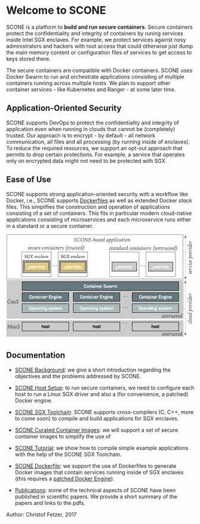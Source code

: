 # Welcome to SCONE

SCONE is a platform to **build and run secure containers**. Secure containers protect the confidentiality and integrity 
of containers by runing services inside Intel SGX enclaves. For example, we protect services against nosy administrators and hackers with root access that could otherwise just dump the main memory content or configuration files of services to get access to keys stored there. 



The secure containers are compatible with Docker containers. SCONE uses Docker Swarm to run and orchestrate 
applications consisting of multiple containers running across multiple hosts. 
We plan to support other container services - like Kubernetes and Ranger - at some later time.

## Application-Oriented Security

SCONE supports DevOps to protect the confidentiality and integrity of application even when running in clouds that
cannot be (completely) trusted. Our approach is to encrypt - by default - all network communication, all files and all 
processing (by running inside of enclaves). To reduce the required resources, we support an opt-out approach that
permits to drop certain protections. For example, a service that operates only on encrypted data might not need to be protected with SGX. 

## Ease of Use

SCONE supports strong application-oriented security with a workflow like Docker, i.e., 
SCONE supports [Dockerfiles](SCONE_Dockerfile.md) as well as extended Docker *stack* files. This simplifies the construction and operation of applications consisting of a set of containers. This fits in particular modern cloud-native applications consisting of  microservices and each microservice runs either in a standard or a secure container.

![SCONE architecture figure](img/SCONE-CNAPP.png)

## Documentation

* [SCONE Background](background.md): we give a short introduction regarding the objectives and the problems addressed by SCONE.

* [SCONE Host Setup](SCONE_HOSTINSTALLER_README.md): to run secure containers, 
we need to configure each host to run a Linux SGX driver and also a (for convenience, a patched) Docker engine. 

* [SCONE SGX Toolchain](SCONE_COMPILER_CONTAINER_README.md): SCONE supports cross-compilers (C, C++, more to come soon) to compile and build 
applications for SGX enclaves.  

* [SCONE Curated Container Images](SCONE_Curated_Images.md): we will support a set of secure container images to simplify the use of  

* [SCONE Tutorial](SCONE_TUTORIAL.md): we show how to compile simple example applications with the help of the SCONE SGX Toolchain.

* [SCONE Dockerfile](SCONE_Dockerfile.md): we support the use of Dockerfiles to generate Docker images that contain services running inside of SGX enclaves (this requires a [patched Docker Engine](SCONE_HOSTINSTALLER_README.md)).

* [Publications](SCONE_Publications.md):  some of the technical aspects of SCONE have been published in scientific papers. 
We provide a short summary of the papers and links to the pdfs. 


Author: Christof Fetzer, 2017
